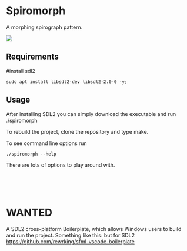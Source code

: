 # Spiromorph
A morphing spirograph pattern.

![](https://media.giphy.com/media/3YOzFAhrx1r4AJaCu5/giphy.gif)

## Requirements
#install sdl2

    sudo apt install libsdl2-dev libsdl2-2.0-0 -y;

## Usage
 After installing SDL2 you can simply download the executable and run ./spiromorph

 To rebuild the project, clone the repository and type make.

 To see command line options run
    
    ./spiromorph --help
There are lots of options to play around with.

<br>
<br>
<br>

# WANTED
 A SDL2 cross-platform Boilerplate, which allows Windows users to build and run the project.
 Something like this: but for SDL2
 https://github.com/rewrking/sfml-vscode-boilerplate
